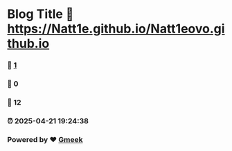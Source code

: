 # Blog Title :link: https://Natt1e.github.io/Natt1eovo.github.io 
### :page_facing_up: [1](https://Natt1e.github.io/Natt1eovo.github.io/tag.html) 
### :speech_balloon: 0 
### :hibiscus: 12 
### :alarm_clock: 2025-04-21 19:24:38 
### Powered by :heart: [Gmeek](https://github.com/Meekdai/Gmeek)
